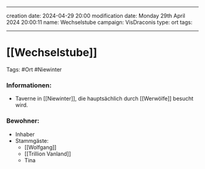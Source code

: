 
---
creation date: 2024-04-29 20:00 
modification date: Monday 29th April 2024 20:00:11 
name: Wechselstube 
campaign: VisDraconis
type: ort
tags:

--- 

# [[Wechselstube]]

Tags: #Ort #Niewinter 

### Informationen:
- Taverne in [[Niewinter]], die hauptsächlich durch [[Werwölfe]] besucht wird.

### Bewohner:
- Inhaber
- Stammgäste:
	- [[Wolfgang]]
	- [[Trillion Vanland]]
	- Tina

